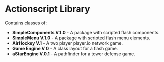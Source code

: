 # Actionscript Library

Contains classes of:

 * **SimpleComponents V.1.0**	 - A package with scripted flash components.
 * **SimpleMenu V.1.0** 		 - A package with scripted flash menu elements.
 * **AirHockey V.1**			 - A two player player.io network game.
 * **Game Engine V 0**			 - A class layout for a flash game.
 * **aStarEngine V.0.1**		 - A pathfinder for a tower defense game.
 
 